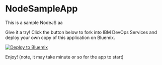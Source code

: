 # NodeSampleApp

This is a sample NodeJS aa

Give it a try! Click the button below to fork into IBM DevOps Services and deploy your own copy of this application on Bluemix.

[![Deploy to Bluemix](http://bluemix.net/deploy/button.png)](https://bluemix.net/deploy?repository=https://github.com/szbra/NodeSampleApp.git)

Enjoy! (note, it may take minute or so for the app to start)

